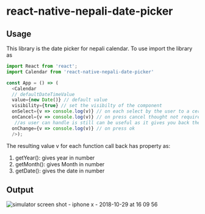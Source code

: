 # react-native-nepali-date-picker

## Usage
This library is the date picker for nepali calendar. To use import the library as

```javascript
import React from 'react';
import Calendar from 'react-native-nepali-date-picker'

const App = () => (
  <Calendar
  // defaultDateTimeValue
  value={new Date()} // default value
  visibility={true} // set the visibilty of the component
  onSelect={v => console.log(v)} // on each select by the user to a certain date
  onCancel={v => console.log(v)} // on press cancel thought not required
   //as user can handle is still can be useful as it gives you back the value you pass to it
  onChange={v => console.log(v)} // on press ok
  />);

```

The resulting value v for each function call back has property as:

  1) getYear(): gives year in number
  2) getMonth(): gives Month in number
  3) getDate(): gives the date in number

## Output

![simulator screen shot - iphone x - 2018-10-29 at 16 09 56](https://user-images.githubusercontent.com/12614476/47644129-72f3f200-db95-11e8-95d7-2ddbcbdf9032.png)
